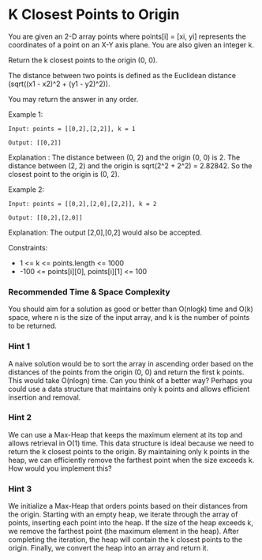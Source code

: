 # **K Closest Points to Origin**

You are given an 2-D array points where points[i] = [xi, yi] represents the coordinates of a point on an X-Y axis plane. You are also given an integer k.

Return the k closest points to the origin (0, 0).

The distance between two points is defined as the Euclidean distance (sqrt((x1 - x2)^2 + (y1 - y2)^2)).

You may return the answer in any order.

Example 1:

```
Input: points = [[0,2],[2,2]], k = 1

Output: [[0,2]]

```

Explanation : The distance between (0, 2) and the origin (0, 0) is 2. The distance between (2, 2) and the origin is sqrt(2^2 + 2^2) = 2.82842. So the closest point to the origin is (0, 2).

Example 2:

```
Input: points = [[0,2],[2,0],[2,2]], k = 2

Output: [[0,2],[2,0]]

```

Explanation: The output [2,0],[0,2] would also be accepted.

Constraints:

- 1 <= k <= points.length <= 1000
- -100 <= points[i][0], points[i][1] <= 100



### Recommended Time & Space Complexity

You should aim for a solution as good or better than O(nlogk) time and O(k) space, where n is the size of the input array, and k is the number of points to be returned.


### Hint 1

A naive solution would be to sort the array in ascending order based on the distances of the points from the origin (0, 0) and return the first k points. This would take O(nlogn) time. Can you think of a better way? Perhaps you could use a data structure that maintains only k points and allows efficient insertion and removal.


### Hint 2

We can use a Max-Heap that keeps the maximum element at its top and allows retrieval in O(1) time. This data structure is ideal because we need to return the k closest points to the origin. By maintaining only k points in the heap, we can efficiently remove the farthest point when the size exceeds k. How would you implement this?


### Hint 3

We initialize a Max-Heap that orders points based on their distances from the origin. Starting with an empty heap, we iterate through the array of points, inserting each point into the heap. If the size of the heap exceeds k, we remove the farthest point (the maximum element in the heap). After completing the iteration, the heap will contain the k closest points to the origin. Finally, we convert the heap into an array and return it.